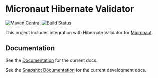 # Micronaut Hibernate Validator

[![Maven Central](https://img.shields.io/maven-central/v/io.micronaut.configuration/micronaut-hibernate-validator.svg?label=Maven%20Central)](https://search.maven.org/search?q=g:%22io.micronaut.configuration%22%20AND%20a:%22micronaut-hibernate-validator%22)
[![Build Status](https://travis-ci.org/micronaut-projects/micronaut-hibernate-validator.svg?branch=master)](https://travis-ci.org/micronaut-projects/micronaut-hibernate-validator)


This project includes integration with Hibernate Validator for [Micronaut](http://micronaut.io).

## Documentation

See the [Documentation](https://micronaut-projects.github.io/micronaut-hibernate-validator/latest/guide) for the current docs.

See the [Snapshot Documentation](https://micronaut-projects.github.io/micronaut-hibernate-validator/snapshot/guide) for the current development docs.
